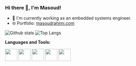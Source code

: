 ### Hi there 👋, I'm Masoud!
- 💼 I'm currently working as an embedded systems engineer.
- 🌐 Portfolio: [masoudrahimi.com](https://masoudrahimi.com)

![Github stats](https://github-readme-stats.vercel.app/api?username=masoudr&show_icons=true&theme=tokyonight&include_all_commits=true&count_private=true)
![Top Langs](https://github-readme-stats.vercel.app/api/top-langs/?username=masoudr&layout=compact&exclude_repo=masoudr.github.io,buildroot,linux,u-boot,cuckoo,face_recognition)

**Languages and Tools:**

<code><img height="40" src="https://img.icons8.com/color/240/000000/electronics.png"></code>
<code><img height="40" src="https://img.icons8.com/color/240/000000/c-plus-plus-logo.png"></code>
<code><img height="40" src="https://img.icons8.com/color/240/000000/python.png"></code>
<code><img height="40" src="https://img.icons8.com/color/240/000000/linux.png"></code>
<code><img height="40" src="https://img.icons8.com/fluent/240/000000/visual-studio-code-2019.png"></code>
